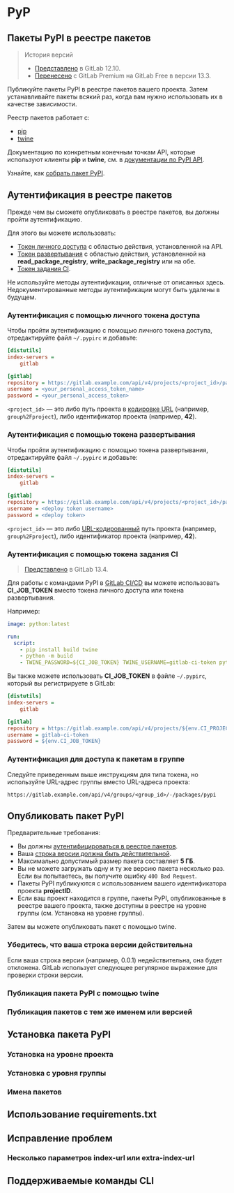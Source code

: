 # PyP

## Пакеты PyPI в реестре пакетов

> История версий
>
> * [Представлено](https://gitlab.com/gitlab-org/gitlab/-/issues/208747) в GitLab 12.10.
> * [Перенесено](https://gitlab.com/gitlab-org/gitlab/-/issues/221259) с GitLab Premium на GitLab Free в версии 13.3.

Публикуйте пакеты PyPI в реестре пакетов вашего проекта. Затем устанавливайте пакеты всякий раз, когда вам нужно использовать их в качестве зависимости.

Реестр пакетов работает с:

* [pip](https://pypi.org/project/pip/)
* [twine](https://pypi.org/project/twine/)

Документацию по конкретным конечным точкам API, которые используют клиенты **pip** и **twine**, см. в [документации по PyPI API](https://docs.gitlab.com/ee/api/packages/pypi.html).

Узнайте, как [собрать пакет PyPI](https://docs.gitlab.com/ee/user/packages/workflows/build\_packages.html#pypi).

## Аутентификация в реестре пакетов

Прежде чем вы сможете опубликовать в реестре пакетов, вы должны пройти аутентификацию.

Для этого вы можете использовать:

* [Токен личного доступа](https://docs.gitlab.com/ee/user/profile/personal\_access\_tokens.html) с областью действия, установленной на API.
* [Токен развертывания](https://docs.gitlab.com/ee/user/project/deploy\_tokens/index.html) с областью действия, установленной на **read\_package\_registry**, **write\_package\_registry** или на обе.
* [Токен задания CI](https://docs.gitlab.com/ee/user/packages/pypi\_repository/#authenticate-with-a-ci-job-token).

Не используйте методы аутентификации, отличные от описанных здесь. Недокументированные методы аутентификации могут быть удалены в будущем.

### Аутентификация с помощью личного токена доступа

Чтобы пройти аутентификацию с помощью личного токена доступа, отредактируйте файл `~/.pypirc` и добавьте:

```ini
[distutils]
index-servers =
    gitlab

[gitlab]
repository = https://gitlab.example.com/api/v4/projects/<project_id>/packages/pypi
username = <your_personal_access_token_name>
password = <your_personal_access_token>
```

`<project_id>` — это либо путь проекта в [кодировке URL](https://docs.gitlab.com/ee/api/rest/index.html#namespaced-path-encoding) (например, `group%2Fproject`), либо идентификатор проекта (например, **42**).

### Аутентификация с помощью токена развертывания

Чтобы пройти аутентификацию с помощью токена развертывания, отредактируйте файл `~/.pypirc` и добавьте:

```ini
[distutils]
index-servers =
    gitlab

[gitlab]
repository = https://gitlab.example.com/api/v4/projects/<project_id>/packages/pypi
username = <deploy token username>
password = <deploy token>
```

`<project_id>` — это либо [URL-кодированный](https://docs.gitlab.com/ee/api/rest/index.html#namespaced-path-encoding) путь проекта (например, `group%2Fproject`), либо идентификатор проекта (например, **42**).

### Аутентификация с помощью токена задания CI

> [Представлено](https://gitlab.com/gitlab-org/gitlab/-/issues/202012) в GitLab 13.4.

Для работы с командами PyPI в [GitLab CI/CD](https://docs.gitlab.com/ee/ci/index.html) вы можете использовать **CI\_JOB\_TOKEN** вместо токена личного доступа или токена развертывания.

Например:

```yaml
image: python:latest

run:
  script:
    - pip install build twine
    - python -m build
    - TWINE_PASSWORD=${CI_JOB_TOKEN} TWINE_USERNAME=gitlab-ci-token python -m twine upload --repository-url ${CI_API_V4_URL}/projects/${CI_PROJECT_ID}/packages/pypi dist/*
```

Вы также можете использовать **CI\_JOB\_TOKEN** в файле `~/.pypirc`, который вы регистрируете в GitLab:

```ini
[distutils]
index-servers =
    gitlab

[gitlab]
repository = https://gitlab.example.com/api/v4/projects/${env.CI_PROJECT_ID}/packages/pypi
username = gitlab-ci-token
password = ${env.CI_JOB_TOKEN}
```

### Аутентификация для доступа к пакетам в группе

Следуйте приведенным выше инструкциям для типа токена, но используйте URL-адрес группы вместо URL-адреса проекта:

```
https://gitlab.example.com/api/v4/groups/<group_id>/-/packages/pypi
```

## Опубликовать пакет PyPI

Предварительные требования:

* Вы должны [аутентифицироваться в реестре пакетов](pyp.md#autentifikaciya-v-reestre-paketov).
* Ваша [строка версии должна быть действительной](pyp.md#ubedites-chto-vasha-stroka-versii-deistvitelna).
* Максимально допустимый размер пакета составляет **5 ГБ**.
* Вы не можете загружать одну и ту же версию пакета несколько раз. Если вы попытаетесь, вы получите ошибку `400 Bad Request`.
* Пакеты PyPI публикуются с использованием вашего идентификатора проекта **projectID**.
* Если ваш проект находится в группе, пакеты PyPI, опубликованные в реестре вашего проекта, также доступны в реестре на уровне группы (см. Установка на уровне группы).

Затем вы можете опубликовать пакет с помощью twine.

### Убедитесь, что ваша строка версии действительна

Если ваша строка версии (например, 0.0.1) недействительна, она будет отклонена. GitLab использует следующее регулярное выражение для проверки строки версии.

### Публикация пакета PyPI с помощью twine

### Публикация пакетов с тем же именем или версией

## Установка пакета PyPI

### Установка на уровне проекта

### Установка с уровня группы

### Имена пакетов

## Использование requirements.txt

## Исправление проблем

### Несколько параметров index-url или extra-index-url

## Поддерживаемые команды CLI
